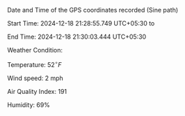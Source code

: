 Date and Time of the GPS coordinates recorded (Sine path) 

Start Time: 2024-12-18 21:28:55.749 UTC+05:30 to

End Time: 2024-12-18 21:30:03.444 UTC+05:30

Weather Condition:

Temperature: $\displaystyle{52}^{\circ}{F}$

Wind speed: 2 mph

Air Quality Index: 191

Humidity: 69%

